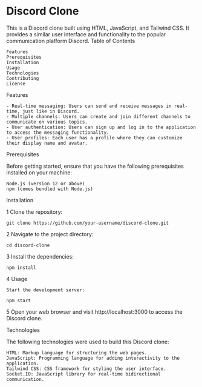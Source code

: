 # Discord Clone

This is a Discord clone built using HTML, JavaScript, and Tailwind CSS. It provides a similar user interface and functionality to the popular communication platform Discord.
Table of Contents

    Features
    Prerequisites
    Installation
    Usage
    Technologies
    Contributing
    License

Features

    - Real-time messaging: Users can send and receive messages in real-time, just like in Discord.  
    - Multiple channels: Users can create and join different channels to communicate on various topics. 
    - User authentication: Users can sign up and log in to the application to access the messaging functionality.
    - User profiles: Each user has a profile where they can customize their display name and avatar. 

Prerequisites

Before getting started, ensure that you have the following prerequisites installed on your machine:

    Node.js (version 12 or above) 
    npm (comes bundled with Node.js)

Installation 

1 Clone the repository: <br>

    git clone https://github.com/your-username/discord-clone.git

2 Navigate to the project directory:


    cd discord-clone

3 Install the dependencies:


    npm install

4 Usage

    Start the development server: 

    npm start 

5 Open your web browser and visit http://localhost:3000 to access the Discord clone. 

Technologies

The following technologies were used to build this Discord clone:

    HTML: Markup language for structuring the web pages.
    JavaScript: Programming language for adding interactivity to the application.
    Tailwind CSS: CSS framework for styling the user interface.
    Socket.IO: JavaScript library for real-time bidirectional communication.
